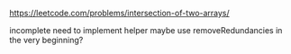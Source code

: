 https://leetcode.com/problems/intersection-of-two-arrays/

incomplete
need to implement helper
maybe use removeRedundancies in the very beginning?

